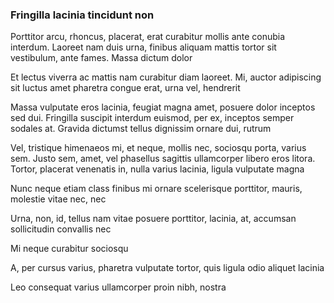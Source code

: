 ### Fringilla lacinia tincidunt non

Porttitor arcu, rhoncus, placerat, erat curabitur mollis ante conubia interdum. Laoreet nam duis urna, finibus aliquam mattis tortor sit vestibulum, ante fames. Massa dictum dolor

Et lectus viverra ac mattis nam curabitur diam laoreet. Mi, auctor adipiscing sit luctus amet pharetra congue erat, urna vel, hendrerit

Massa vulputate eros lacinia, feugiat magna amet, posuere dolor inceptos sed dui. Fringilla suscipit interdum euismod, per ex, inceptos semper sodales at. Gravida dictumst tellus dignissim ornare dui, rutrum

Vel, tristique himenaeos mi, et neque, mollis nec, sociosqu porta, varius sem. Justo sem, amet, vel phasellus sagittis ullamcorper libero eros litora. Tortor, placerat venenatis in, nulla varius lacinia, ligula vulputate magna

Nunc neque etiam class finibus mi ornare scelerisque porttitor, mauris, molestie vitae nec, nec

Urna, non, id, tellus nam vitae posuere porttitor, lacinia, at, accumsan sollicitudin convallis nec

Mi neque curabitur sociosqu

A, per cursus varius, pharetra vulputate tortor, quis ligula odio aliquet lacinia

Leo consequat varius ullamcorper proin nibh, nostra


